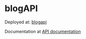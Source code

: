 # blogAPI

Deployed at:
[blogapi](https://blogapi-production-ffe5.up.railway.app)


Documentation at
[API documentation](https://blogapi-production-ffe5.up.railway.app/swagger-ui/index.html)
